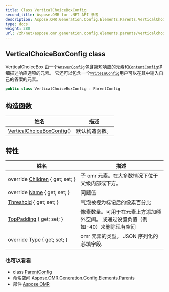```yaml
---
title: Class VerticalChoiceBoxConfig
second_title: Aspose.OMR for .NET API 参考
description: Aspose.OMR.Generation.Config.Elements.Parents.VerticalChoiceBoxConfig 班级. VerticalChoiceBox 由一个AnswerConfig包含简短响应的元素和ContentConfig详细描述响应选项的元素 它还可以包含一个WriteInConfig用户可以在其中输入自己的答案的元素
type: docs
weight: 280
url: /zh/net/aspose.omr.generation.config.elements.parents/verticalchoiceboxconfig/
---
```

## VerticalChoiceBoxConfig class

VerticalChoiceBox 由一个[`AnswerConfig`](../answerconfig/)包含简短响应的元素和[`ContentConfig`](../../aspose.omr.generation.config.elements/contentconfig/)详细描述响应选项的元素。 它还可以包含一个[`WriteInConfig`](../../aspose.omr.generation.config.elements/writeinconfig/)用户可以在其中输入自己的答案的元素。

```csharp
public class VerticalChoiceBoxConfig : ParentConfig
```

## 构造函数

| 姓名 | 描述 |
| --- | --- |
| [VerticalChoiceBoxConfig](verticalchoiceboxconfig/)() | 默认构造函数。 |

## 特性

| 姓名 | 描述 |
| --- | --- |
| override [Children](../../aspose.omr.generation.config.elements.parents/verticalchoiceboxconfig/children/) { get; set; } | 子 omr 元素。在大多数情况下位于父级内部或下方。 |
| override [Name](../../aspose.omr.generation.config.elements.parents/verticalchoiceboxconfig/name/) { get; set; } | 问题值 |
| [Threshold](../../aspose.omr.generation.config.elements.parents/verticalchoiceboxconfig/threshold/) { get; set; } | 气泡被视为标记后的像素百分比 |
| [TopPadding](../../aspose.omr.generation.config.elements.parents/verticalchoiceboxconfig/toppadding/) { get; set; } | 像素数量。可用于在元素上方添加额外空间。 或通过设置负值（例如-40）来删除现有空间 |
| override [Type](../../aspose.omr.generation.config.elements.parents/verticalchoiceboxconfig/type/) { get; set; } | omr 元素的类型。 JSON 序列化的必填字段. |

### 也可以看看

* class [ParentConfig](../../aspose.omr.generation.config/parentconfig/)
* 命名空间 [Aspose.OMR.Generation.Config.Elements.Parents](../../aspose.omr.generation.config.elements.parents/)
* 部件 [Aspose.OMR](../../)


